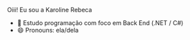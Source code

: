 Oiii! Eu sou a Karoline Rebeca


- 🔭 Estudo programação com foco em Back End (.NET / C#)
- 😄 Pronouns: ela/dela


